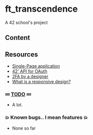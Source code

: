 # ft_transcendence
A 42 school's project  

## Content  

## Resources  
* [Single-Page application](https://en.wikipedia.org/wiki/Single-page_application)  
* [42' API for OAuth](https://api.intra.42.fr/apidoc)  
* [2FA by a designer](https://medium.com/@lukeleeco/how-to-implement-2fa-on-your-site-from-a-designers-view-3b64241fc144)
* [What is a responsive design?](https://en.wikipedia.org/wiki/Responsive_web_design)
### :zzz: [TODO](./TODO.txt) :zzz:    
* A lot.  

### :boom: Known bugs.. I mean features :boom:  
* None so far      

